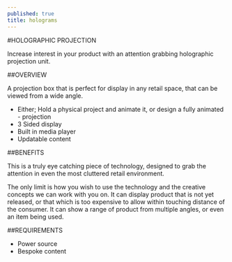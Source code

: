 ```yaml
---
published: true
title: holograms
---
```


#HOLOGRAPHIC PROJECTION

Increase interest in your product with an attention grabbing holographic projection unit.

##OVERVIEW

A projection box that is perfect for display in any retail space, that can be viewed from a wide angle.

- Either; Hold a physical project and animate it, or design a fully animated - projection
- 3 Sided display
- Built in media player
- Updatable content

##BENEFITS

This is a truly eye catching piece of technology, designed to grab the attention in even the most cluttered retail environment.

The only limit is how you wish to use the technology and the creative concepts we can work with you on. It can display product that is not yet released, or that which is too expensive to allow within touching distance of the consumer. It can show a range of product from multiple angles, or even an item being used.

##REQUIREMENTS

- Power source
- Bespoke content